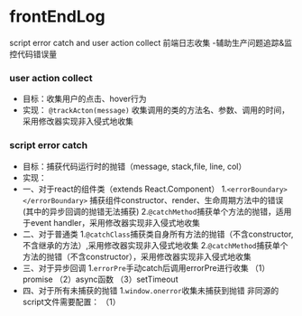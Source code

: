# frontEndLog
script error catch and user action collect
前端日志收集 -辅助生产问题追踪&监控代码错误量


### user action collect
 - 目标：收集用户的点击、hover行为
 - 实现： `@trackActon(message)` 收集调用的类的方法名、参数、调用的时间，采用修改器实现非入侵式地收集


### script error catch
 - 目标：捕获代码运行时的抛错（message, stack,file, line, col）
 - 实现：
  - 一、对于react的组件类（extends React.Component）
        1.`<errorBoundary></errorBoundary>` 捕获组件constructor、render、生命周期方法中的错误(其中的异步回调的抛错无法捕获)
        2.`@catchMethod`捕获单个方法的抛错，适用于event handler，采用修改器实现非入侵式地收集
  - 二、对于普通类
        1.`@catchClass`捕获类自身所有方法的抛错（不含constructor,不含继承的方法）,采用修改器实现非入侵式地收集
        2.`@catchMethod`捕获单个方法的抛错（不含constructor），采用修改器实现非入侵式地收集
  - 三、对于异步回调
        1.`errorPre`手动catch后调用errorPre进行收集
        （1）promise 
        （2）async函数
        （3）setTimeout   
  - 四、对于所有未捕获的抛错
        1.`window.onerror`收集未捕获到抛错
         非同源的script文件需要配置：
        （1）<script>标签内增加**crossorigin**属性 
        （2）支持cors的response头**Access-Control-Allow-Origin**


### start example
```
npm run dev
```

### license
MIT
